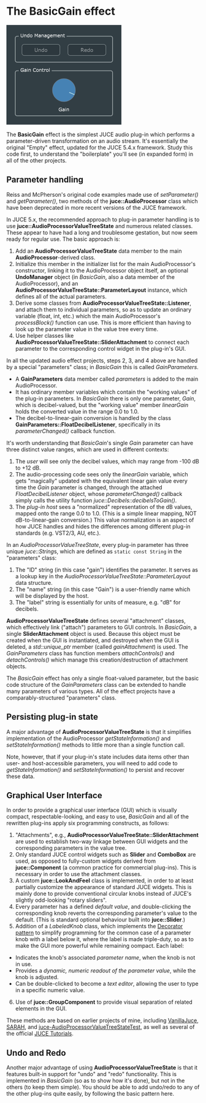 # The BasicGain effect
![](BasicGain.png)

The **BasicGain** effect is the simplest JUCE audio plug-in which performs a parameter-driven transformation on an audio stream. It's essentially the original "Empty" effect, updated for the JUCE 5.4.x framework. Study this code first, to understand the "boilerplate" you'll see (in expanded form) in all of the other projects.

## Parameter handling
Reiss and McPherson's original code examples made use of *setParameter()* and *getParameter()*, two methods of the **juce::AudioProcessor** class which have been deprecated in more recent versions of the JUCE framework.

In JUCE 5.x, the recommended approach to plug-in parameter handling is to use **juce::AudioProcessorValueTreeState** and numerous related classes. These appear to have had a long and troublesome gestation, but now seem ready for regular use. The basic approach is:
1. Add an **AudioProcessorValueTreeState** data member to the main **AudioProcessor**-derived class.
2. Initialize this member in the initializer list for the main AudioProcessor's constructor, linking it to the AudioProcessor object itself, an optional **UndoManager** object (in *BasicGain*, also a data member of the AudioProcessor), and an **AudioProcessorValueTreeState::ParameterLayout** instance, which defines all of the actual parameters.
3. Derive some classes from **AudioProcessorValueTreeState::Listener**, and attach them to individual parameters, so as to update an ordinary variable (float, int, etc.) which the main AudioProcessor's *processBlock()* function can use. This is more efficient than having to look up the parameter value in the value tree every time.
4. Use helper classes like **AudioProcessorValueTreeState::SliderAttachment** to connect each parameter to the corresponding control widget in the plug-in's GUI.

In all the updated audio effect projects, steps 2, 3, and 4 above are handled by a special "parameters" class; in *BasicGain* this is called *GainParameters*.
* A **GainParameters** data member called *parameters* is added to the main AudioProcessor.
* It has ordinary member variables which contain the "working values" of the plug-in parameters. In *BasicGain* there is only one parameter, *Gain*, which is decibel-valued, but the "working value" member *linearGain* holds the converted value in the range 0.0 to 1.0.
* The decibel-to-linear-gain conversion is handled by the class **GainParameters::FloatDecibelListener**, specifically in its *parameterChanged()* callback function.

It's worth understanding that *BasicGain*'s single *Gain* parameter can have three distinct value ranges, which are used in different contexts:
1. The *user* will see only the decibel values, which may range from -100 dB to +12 dB.
2. The audio-processing code sees only the *linearGain* variable, which gets "magically" updated with the equivalent linear gain value every time the *Gain* parameter is changed, through the attached *FloatDecibelListener* object, whose *parameterChanged()* callback simply calls the utility function *juce::Decibels::decibelsToGain()*.
3. The *plug-in host* sees a "normalized" representation of the dB values, mapped onto the range 0.0 to 1.0. (This is a simple linear mapping, NOT dB-to-linear-gain conversion.) This value normalization is an aspect of how JUCE handles and hides the differences among different plug-in standards (e.g. VST2/3, AU, etc.).

In an *AudioProcessorValueTreeState*, every plug-in parameter has three unique *juce::String*s, which are defined as `static const String` in the "parameters" class:
1. The "ID" string (in this case "gain") identifies the parameter. It serves as a lookup key in the *AudioProcessorValueTreeState::ParameterLayout* data structure.
2. The "name" string (in this case "Gain") is a user-friendly name which will be displayed by the host.
3. The "label" string is essentially for units of measure, e.g. "dB" for decibels.

**AudioProcessorValueTreeState** defines several "attachment" classes, which effectively link ("attach") parameters to GUI controls. In *BasicGain*, a single **SliderAttachment** object is used. Because this object must be created when the GUI is instantiated, and destroyed when the GUI is deleted, a *std::unique_ptr* member (called *gainAttachment*) is used. The *GainParameters* class has function members *attachControls()* and *detachControls()* which manage this creation/destruction of attachment objects.

The *BasicGain* effect has only a single float-valued parameter, but the basic code structure of the *GainParameters* class can be extended to handle many parameters of various types. All of the effect projects have a comparably-structured "parameters" class.

## Persisting plug-in state
A major advantage of **AudioProcessorValueTreeState** is that it simplifies implementation of the AudioProcessor *getStateInformation()* and *setStateInformation()* methods to little more than a single function call.

Note, however, that if your plug-in's state includes data items other than user- and host-accessible parameters, you will need to add code to *getStateInformation()* and *setStateInformation()* to persist and recover these data.

## Graphical User Interface
In order to provide a graphical user interface (GUI) which is visually compact, respectable-looking, and easy to use, *BasicGain* and all of the rewritten plug-ins apply six programming constructs, as follows:
1. "Attachments", e.g., **AudioProcessorValueTreeState::SliderAttachment** are used to establish two-way linkage between GUI widgets and the corresponding parameters in the value tree.
2. Only standard JUCE control widgets such as **Slider** and **ComboBox** are used, as opposed to fully-custom widgets derived from **juce::Component** (a common practice for commercial plug-ins). This is necessary in order to use the attachment classes.
3. A custom **juce::LookAndFeel** class is implemented, in order to at least partially customize the appearance of standard JUCE widgets. This is mainly done to provide conventional circular knobs instead of JUCE's slightly odd-looking "rotary sliders".
4. Every parameter has a defined *default value*, and double-clicking the corresponding knob reverts the corresponding parameter's value to the default. (This is standard optional behaviour built into **juce::Slider**.)
5. Addition of a *LabeledKnob* class, which implements the [Decorator pattern](https://en.wikipedia.org/wiki/Decorator_pattern) to simplify programming for the common case of a parameter knob with a label below it, where the label is made triple-duty, so as to make the GUI more powerful while remaining oompact. Each label:
 - Indicates the knob's associated *parameter name*, when the knob is not in use.
 - Provides a *dynamic, numeric readout of the parameter value*, while the knob is adjusted.
 - Can be double-clicked to become a *text editor*, allowing the user to type in a specific numeric value.
6. Use of **juce::GroupComponent** to provide visual separation of related elements in the GUI.

These methods are based on earlier projects of mine, including [VanillaJuce](https://github.com/getdunne/VanillaJuce), [SARAH](https://github.com/getdunne/SARAH), and [juce-AudioProcessorValueTreeStateTest](https://github.com/getdunne/juce-AudioProcessorValueTreeStateTest), as well as several of the official [JUCE Tutorials](https://juce.com/learn/tutorials).

## Undo and Redo
Another major advantage of using **AudioProcessorValueTreeState** is that it features built-in support for "undo" and "redo" functionality. This is implemented in *BasicGain* (so as to show how it's done), but not in the others (to keep them simple). You should be able to add undo/redo to any of the other plug-ins quite easily, by following the basic pattern here.
